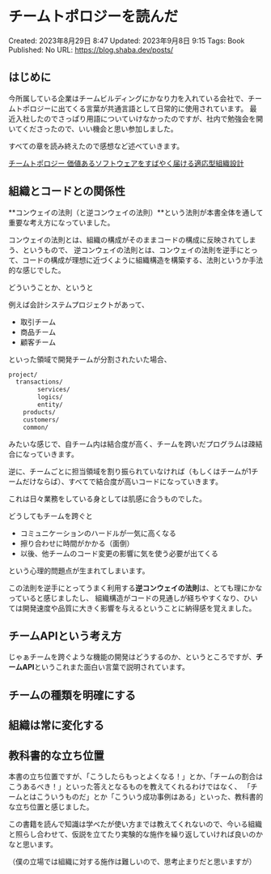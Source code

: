 # チームトポロジーを読んだ

Created: 2023年8月29日 8:47
Updated: 2023年9月8日 9:15
Tags: Book
Published: No
URL: https://blog.shaba.dev/posts/

## はじめに

今所属している企業はチームビルディングにかなり力を入れている会社で、チームトポロジーに出てくる言葉が共通言語として日常的に使用されています。
最近入社したのでさっぱり用語についていけなかったのですが、社内で勉強会を開いてくださったので、いい機会と思い参加しました。

すべての章を読み終えたので感想など述べていきます。

[チームトポロジー 価値あるソフトウェアをすばやく届ける適応型組織設計](https://www.amazon.co.jp/チームトポロジー-価値あるソフトウェアをすばやく届ける適応型組織設計-マシュー・スケルトン-ebook/dp/B09MS8BML8/ref=tmm_kin_swatch_0?_encoding=UTF8&qid=&sr=)

## 組織とコードとの関係性

**コンウェイの法則（と逆コンウェイの法則）**という法則が本書全体を通して重要な考え方になっていました。

コンウェイの法則とは、組織の構成がそのままコードの構成に反映されてしまう、というもので、
逆コンウェイの法則とは、コンウェイの法則を逆手にとって、コードの構成が理想に近づくように組織構造を構築する、法則というか手法的な感じでした。

どういうことか、というと

例えば会計システムプロジェクトがあって、

- 取引チーム
- 商品チーム
- 顧客チーム

といった領域で開発チームが分割されたいた場合、

```bash
project/
  transactions/
		services/
		logics/
		entity/
	products/
	customers/
	common/
```

みたいな感じで、自チーム内は結合度が高く、チームを跨いだプログラムは疎結合になっていきます。

逆に、チームごとに担当領域を割り振られていなければ（もしくはチームが1チームだけならば）、すべてで結合度が高いコードになっていきます。

これは日々業務をしている身としては肌感に合うものでした。

どうしてもチームを跨ぐと

- コミュニケーションのハードルが一気に高くなる
- 擦り合わせに時間がかかる（面倒）
- 以後、他チームのコード変更の影響に気を使う必要が出てくる

という心理的問題点が生まれてしまいます。

この法則を逆手にとってうまく利用する**逆コンウェイの法則**は、とても理にかなっていると感じましたし、
組織構造がコードの見通しが経ちやすくなり、ひいては開発速度や品質に大きく影響を与えるということに納得感を覚えました。

## チームAPIという考え方

じゃぁチームを跨ぐような機能の開発はどうするのか、というところですが、**チームAPI**というこれまた面白い言葉で説明されています。

## チームの種類を明確にする

## 組織は常に変化する

## 教科書的な立ち位置

本書の立ち位置ですが、「こうしたらもっとよくなる！」とか、「チームの割合はこうあるべき！」といった答えとなるものを教えてくれるわけではなく、
「チームとはこういうものだ」とか「こういう成功事例はある」といった、教科書的な立ち位置と感じました。

この書籍を読んで知識は学べたが使い方までは教えてくれないので、今いる組織と照らし合わせて、仮説を立てたり実験的な施作を繰り返していければ良いのかなと思います。

（僕の立場では組織に対する施作は難しいので、思考止まりだと思いますが）